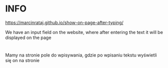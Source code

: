 # INFO
https://marcinrataj.github.io/show-on-page-after-typing/

We have an input field on the website, where after entering the text it will be displayed on the page
#
Mamy na stronie pole do wpisywania, gdzie po wpisaniu tekstu wyświetli się on na stronie
